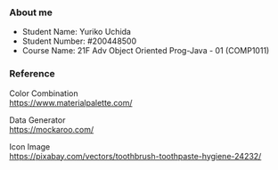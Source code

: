 ### About me
- Student Name: Yuriko Uchida   
- Student Number: #200448500    
- Course Name: 21F Adv Object Oriented Prog-Java - 01 (COMP1011)   


### Reference
Color Combination   
https://www.materialpalette.com/

Data Generator     
https://mockaroo.com/   

Icon Image   
https://pixabay.com/vectors/toothbrush-toothpaste-hygiene-24232/
